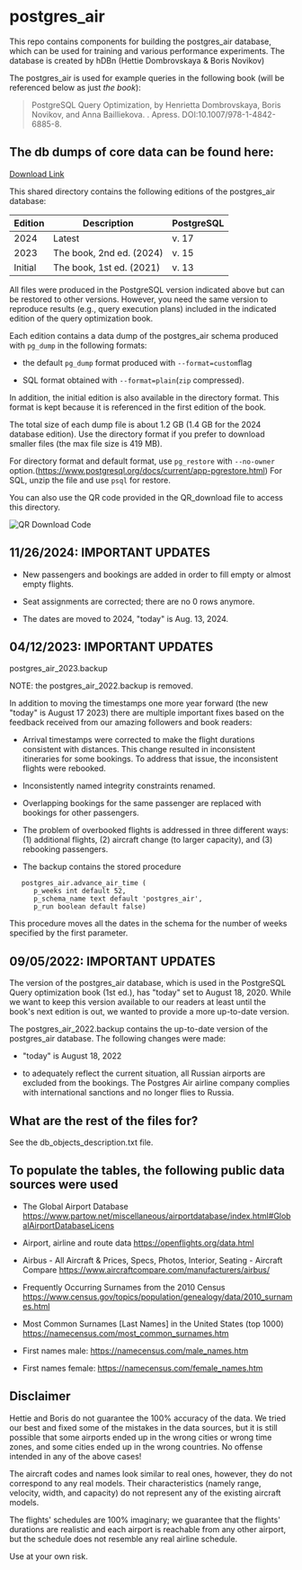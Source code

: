 # postgres\_air
This repo contains components for building the postgres_air database,
which can be used for training and various performance experiments.
The database is created by hDBn  (Hettie Dombrovskaya & Boris Novikov)

The postgres_air is used for example queries in the following book (will be referenced below as just *the book*): 
>    PostgreSQL Query Optimization, by Henrietta Dombrovskaya, Boris Novikov, and Anna Bailliekova. . Apress. DOI:10.1007/978-1-4842-6885-8.

## The db dumps of core data can be found here:

[Download Link](https://drive.google.com/drive/folders/13F7M80Kf_somnjb-mTYAnh1hW1Y_g4kJ?usp=sharing)

This shared directory contains the following editions of the postgres_air database:

| Edition   |  Description             | PostgreSQL |
| --------  | -----------------        | ---------- |
| 2024      |   Latest                 | v. 17      |   
| 2023      | The book, 2nd ed. (2024) | v. 15      |
| Initial   | The book, 1st ed. (2021) | v. 13      |

All files were produced in the PostgreSQL version indicated above but can be restored to other versions. However, you need the same version to reproduce results (e.g., query execution plans) included in the indicated edition of the query optimization book. 

Each edition contains a data dump of the postgres_air schema produced with `pg_dump`  in the following formats:

- the default `pg_dump` format  produced with `--format=custom`flag

- SQL format obtained with `--format=plain`(`zip` compressed).

In addition, the initial edition is also available in the directory format. This format is kept because it is referenced in the first edition of the book.

The total size of each dump file is about 1.2 GB (1.4 GB for the 2024 database edition).
Use the directory format if you prefer to download smaller files (the max file size is 419 MB).

For directory format and default format, use `pg_restore` with `--no-owner` option.(https://www.postgresql.org/docs/current/app-pgrestore.html)
For SQL, unzip the file and use  `psql` for restore.

You can also use the QR code provided in the QR_download file to access this directory.

![QR Download Code](QR_download.png)

## 11/26/2024: IMPORTANT UPDATES

* New passengers and bookings are added in order to fill empty or almost empty flights. 

* Seat assignments are corrected; there are no 0 rows anymore.

* The dates are moved to 2024, "today" is Aug. 13, 2024.

## 04/12/2023: IMPORTANT UPDATES

postgres_air_2023.backup

NOTE: the postgres_air_2022.backup is removed.

In addition to moving the timestamps one more year forward (the new "today" is August 17 2023) there are multiple important fixes based on the feedback received from our amazing followers and book readers:

* Arrival timestamps were corrected to make the flight durations consistent with distances. This change resulted in inconsistent itineraries for some bookings. To address that issue, the inconsistent flights were rebooked.

* Inconsistently named integrity constraints renamed.

* Overlapping bookings for the same passenger are replaced with bookings for other passengers.

* The problem of overbooked flights is addressed in three different ways: (1) additional flights, (2) aircraft change (to larger capacity), and (3) rebooking passengers.

* The backup contains the stored procedure 

```
   postgres_air.advance_air_time (   
      p_weeks int default 52,    
      p_schema_name text default 'postgres_air',   
      p_run boolean default false)

``` 
   This procedure moves all the dates in the schema for the number of weeks specified by the first parameter.

## 09/05/2022: IMPORTANT UPDATES

The version of the postgres_air database, which is used in the PostgreSQL Query optimization book (1st ed.), has "today" set to August 18, 2020. While we want to keep this version available to our readers at least until the book's next edition is out, we wanted to provide a more up-to-date version. 

The postgres_air_2022.backup contains the up-to-date version of the postgres_air database. The following changes were made:

* "today" is August 18, 2022

* to adequately reflect the current situation, all Russian airports are excluded from the bookings. The Postgres Air airline company complies with international sanctions and no longer flies to Russia.

## What are the rest of the files for?

See the db_objects_description.txt file.

## To populate the tables, the following public data sources were used

* The Global Airport Database
   https://www.partow.net/miscellaneous/airportdatabase/index.html#GlobalAirportDatabaseLicens

* Airport, airline and route data
  https://openflights.org/data.html

* Airbus - All Aircraft & Prices, Specs, Photos, Interior, Seating - Aircraft Compare
  https://www.aircraftcompare.com/manufacturers/airbus/
  
*  Frequently Occurring Surnames from the 2010 Census
  https://www.census.gov/topics/population/genealogy/data/2010_surnames.html
  
* Most Common Surnames [Last Names] in the United States (top 1000)
  https://namecensus.com/most_common_surnames.htm

* First names male:
  https://namecensus.com/male_names.htm

* First names female:
  https://namecensus.com/female_names.htm

## Disclaimer

Hettie and Boris do not guarantee the 100% accuracy of the data.
We tried our best and fixed some of the mistakes in the data sources, but it is still possible that some airports ended up in the wrong cities or wrong time zones, 
and some cities ended up in the wrong countries.
No offense intended in any of the above cases!

The aircraft codes and names look similar to real ones, however, they do not correspond to any real models. Their characteristics (namely range, velocity, width, and capacity) do not represent any of the existing aircraft models.

The flights' schedules are 100% imaginary; we guarantee that the flights' durations are realistic and
each airport is reachable from any other airport, but the schedule does not resemble any real airline schedule. 

Use at your own risk.
